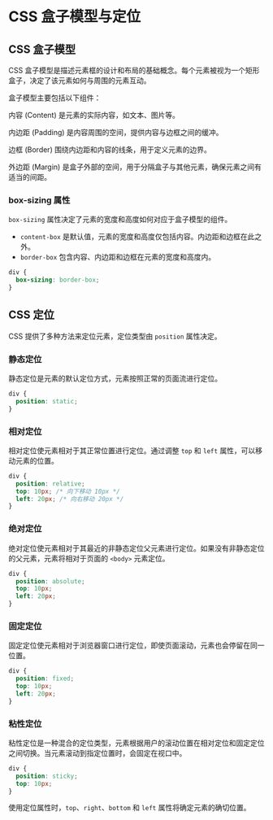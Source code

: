 # CSS 盒子模型与定位

## CSS 盒子模型

CSS 盒子模型是描述元素框的设计和布局的基础概念。每个元素被视为一个矩形盒子，决定了该元素如何与周围的元素互动。

盒子模型主要包括以下组件：

内容 (Content) 是元素的实际内容，如文本、图片等。

内边距 (Padding) 是内容周围的空间，提供内容与边框之间的缓冲。

边框 (Border) 围绕内边距和内容的线条，用于定义元素的边界。

外边距 (Margin) 是盒子外部的空间，用于分隔盒子与其他元素，确保元素之间有适当的间距。

### box-sizing 属性

`box-sizing` 属性决定了元素的宽度和高度如何对应于盒子模型的组件。

- `content-box` 是默认值，元素的宽度和高度仅包括内容。内边距和边框在此之外。
- `border-box` 包含内容、内边距和边框在元素的宽度和高度内。

```css
div {
  box-sizing: border-box;
}
```

## CSS 定位

CSS 提供了多种方法来定位元素，定位类型由 `position` 属性决定。

### 静态定位

静态定位是元素的默认定位方式，元素按照正常的页面流进行定位。

```css
div {
  position: static;
}
```

### 相对定位

相对定位使元素相对于其正常位置进行定位。通过调整 `top` 和 `left` 属性，可以移动元素的位置。

```css
div {
  position: relative;
  top: 10px; /* 向下移动 10px */
  left: 20px; /* 向右移动 20px */
}
```

### 绝对定位

绝对定位使元素相对于其最近的非静态定位父元素进行定位。如果没有非静态定位的父元素，元素将相对于页面的 `<body>` 元素定位。

```css
div {
  position: absolute;
  top: 10px;
  left: 20px;
}
```

### 固定定位

固定定位使元素相对于浏览器窗口进行定位，即使页面滚动，元素也会停留在同一位置。

```css
div {
  position: fixed;
  top: 10px;
  left: 20px;
}
```

### 粘性定位

粘性定位是一种混合的定位类型，元素根据用户的滚动位置在相对定位和固定定位之间切换。当元素滚动到指定位置时，会固定在视口中。

```css
div {
  position: sticky;
  top: 10px;
}
```

使用定位属性时，`top`、`right`、`bottom` 和 `left` 属性将确定元素的确切位置。
